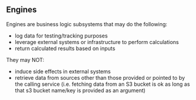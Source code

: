 ## Engines
Engines are business logic subsystems that may do the following:
  - log data for testing/tracking purposes
  - leverage external systems or infrastructure to perform calculations
  - return calculated results based on inputs

They may NOT:
  - induce side effects in external systems
  - retrieve data from sources other than those provided or pointed to by the calling service (i.e. fetching data from an S3 bucket is ok as long as that s3 bucket name/key is provided as an argument)
